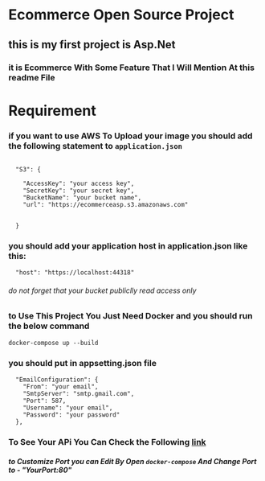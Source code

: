 # Ecommerce Open Source Project
## this is my first project is Asp.Net
### it is Ecommerce With Some Feature That I Will Mention At this readme File

# Requirement

### if you want to use AWS To Upload your image you should add the following statement to **`application.json`**
```

  "S3": {

    "AccessKey": "your access key",
    "SecretKey": "your secret key",
    "BucketName": "your bucket name",
    "url": "https://ecommerceasp.s3.amazonaws.com"


  }
```
### you should add your application host in application.json like this:
```
  "host": "https://localhost:44318"

```
###### do not forget that your bucket publiclly read access only   
### to Use This Project You Just Need  Docker and you should run the below command
```
docker-compose up --build
```
### you should put in appsetting.json file

```
  "EmailConfiguration": {
    "From": "your email",
    "SmtpServer": "smtp.gmail.com",
    "Port": 587,
    "Username": "your email",
    "Password": "your password"
  },
```


### To See Your APi You Can Check the Following [link](http://localhost:8080/swagger/index.html)
##### to Customize Port you can Edit By Open **`docker-compose`** And Change Port to  - "YourPort:80" 
